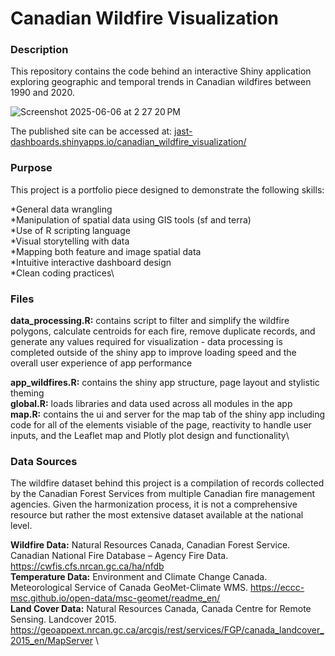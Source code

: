 # Canadian Wildfire Visualization

### Description
This repository contains the code behind an interactive Shiny application exploring geographic and temporal trends in Canadian wildfires between 1990 and 2020.

![Screenshot 2025-06-06 at 2 27 20 PM](https://github.com/user-attachments/assets/b50c75f0-cc90-4d9a-9791-43f4e15a0345)

The published site can be accessed at: [jast-dashboards.shinyapps.io/canadian_wildfire_visualization/](https://jast-dashboards.shinyapps.io/canadian_wildfire_visualization/)


### Purpose
This project is a portfolio piece designed to demonstrate the following skills:

*General data wrangling\
*Manipulation of spatial data using GIS tools (sf and terra)\
*Use of R scripting language\
*Visual storytelling with data\
*Mapping both feature and image spatial data\
*Intuitive interactive dashboard design\
*Clean coding practices\


### Files
**data_processing.R:** contains script to filter and simplify the wildfire polygons, calculate centroids for each fire, remove duplicate records, and generate any values required for visualization - data processing is completed outside of the shiny app to improve loading speed and the overall user experience of app performance

**app_wildfires.R:** contains the shiny app structure, page layout and stylistic theming\
**global.R:** loads libraries and data used across all modules in the app\
**map.R:** contains the ui and server for the map tab of the shiny app including code for all of the elements visiable of the page, reactivity to handle user inputs, and the Leaflet map and Plotly plot design and functionality\


### Data Sources
The wildfire dataset behind this project is a compilation of records collected by the Canadian Forest Services from multiple Canadian fire management agencies. Given the harmonization process, it is not a comprehensive resource but rather the most extensive dataset available at the national level. 

**Wildfire Data:** Natural Resources Canada, Canadian Forest Service. Canadian National Fire Database – Agency Fire Data. https://cwfis.cfs.nrcan.gc.ca/ha/nfdb \
**Temperature Data:** Environment and Climate Change Canada. Meteorological Service of Canada GeoMet-Climate WMS. https://eccc-msc.github.io/open-data/msc-geomet/readme_en/ \
**Land Cover Data:** Natural Resources Canada, Canada Centre for Remote Sensing. Landcover 2015. https://geoappext.nrcan.gc.ca/arcgis/rest/services/FGP/canada_landcover_2015_en/MapServer \

